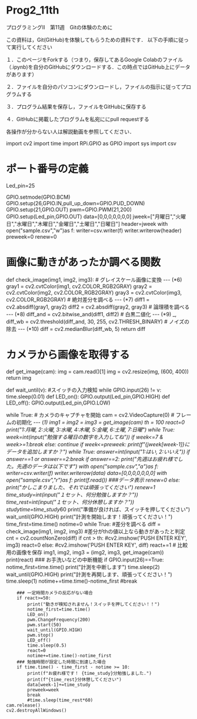 # Prog2_11th
プログラミングⅡ　第11週　Gitの体験のために

この資料は，Git(GitHub)を体験してもらうための資料です．
以下の手順に従って実行してください

１．このページをForkする（つまり，保存してあるGoogle Colabのファイル（.ipynb)を自分のGitHubにダウンロードする．この時点ではGitHub上にデータがあります）

２．ファイルを自分のパソコンにダウンロードし，ファイルの指示に従ってプログラムする

３．プログラム結果を保存し，ファイルをGitHubに保存する

４．GitHubに掲載したプログラムを私宛ににpull requestする

各操作が分からない人は解説動画を参照してください．


import cv2
import time
import RPi.GPIO as GPIO
import sys
import csv
# ポート番号の定義
Led_pin=25


GPIO.setmode(GPIO.BCM)
GPIO.setup(26,GPIO.IN,pull_up_down=GPIO.PUD_DOWN)
GPIO.setup(21,GPIO.OUT)
pwm=GPIO.PWM(21,200)
GPIO.setup(Led_pin,GPIO.OUT)
data=[0,0,0,0,0,0,0]
jweek=["月曜日","火曜日","水曜日","木曜日","金曜日","土曜日","日曜日"]
header=jweek
with open("sample.csv","w")as f:
    writer=csv.writer(f)
    writer.writerow(header)
preweek=0
renew=0
# 画像に動きがあったか調べる関数
def check_image(img1, img2, img3):
    # グレイスケール画像に変換 --- (*6)
    gray1 = cv2.cvtColor(img1, cv2.COLOR_RGB2GRAY)
    gray2 = cv2.cvtColor(img2, cv2.COLOR_RGB2GRAY)
    gray3 = cv2.cvtColor(img3, cv2.COLOR_RGB2GRAY)
    # 絶対差分を調べる --- (*7)
    diff1 = cv2.absdiff(gray1, gray2)
    diff2 = cv2.absdiff(gray2, gray3)
    # 論理積を調べる --- (*8)
    diff_and = cv2.bitwise_and(diff1, diff2)
    # 白黒二値化 --- (*9)
    _, diff_wb = cv2.threshold(diff_and, 30, 255, cv2.THRESH_BINARY)
    # ノイズの除去 --- (*10)
    diff = cv2.medianBlur(diff_wb, 5)
    return diff

# カメラから画像を取得する
def get_image(cam):
    img = cam.read()[1]
    img = cv2.resize(img, (600, 400))
    return img

def wait_until(v): #スイッチの入力検知
  while GPIO.input(26) != v:
    time.sleep(0.01)
def LED_on():
    GPIO.output(Led_pin,GPIO.HIGH)
def LED_off():
    GPIO.output(Led_pin,GPIO.LOW)
    
while True:
    # カメラのキャプチャを開始
    cam = cv2.VideoCapture(0)
    # フレームの初期化 --- (*1)
    img1 = img2 = img3 = get_image(cam)
    th = 100
    react=0
    print("1:月曜, 2:火曜, 3:水曜, 4:木曜, 5:金曜, 6:土曜, 7:日曜")
    while True:
        week=int(input("勉強する曜日の数字を入力してね"))
        if week<=7 & week>=1:break
        else: continue
    if week<=preweek:
        print(f"{jweek[week-1]}にデータを追加しますか？")
        while True:
            answer=int(input("1:はい, 2:いいえ"))
            if answer==1 or answer==2:break
        if answer==2:
            print("先週はお疲れ様でした。先週のデータは以下です")
            with open("sample.csv","a")as f:
                writer=csv.writer(f)
                writer.writerow(data)
            data=[0,0,0,0,0,0,0]
            with open("sample.csv","r")as f:
                print(f.read())
        ###データ表示
            renew=0
        else:
            print("かしこまりました、それでは頑張ってください")
            renew=1
    time_study=int(input("１セット、何分勉強しますか？"))
    time_rest=int(input("１セット、何分休憩しますか？"))
    studytime=time_study*60
    print("準備が良ければ、スイッチを押してください")
    wait_until(GPIO.HIGH)
    print("計測を開始します！頑張ってください！")
    time_first=time.time()
    notime=0
    while True:
    #差分を調べる
        diff = check_image(img1, img2, img3)
    #差分がthの値以上なら動きがあったと判定
        cnt = cv2.countNonZero(diff)
        if cnt > th:
            #cv2.imshow('PUSH ENTER KEY', img3)
            react=0
        else:
            #cv2.imshow('PUSH ENTER KEY', diff)
            react+=1
        # 比較用の画像を保存
        img1, img2, img3 = (img2, img3, get_image(cam))
        print(react)
        ### お手洗いなどの中断機能
        if GPIO.input(26)==True:
            notime_first=time.time()
            print("計測を中断します")
            time.sleep(2)
            wait_until(GPIO.HIGH)
            print("計測を再開します、頑張ってください！")
            time.sleep(1)
            notime+=time.time()-notime_first
            #break
            
        ### 一定時間カメラの反応がない場合
        if react>=50:
            print("動きが検知されません！スイッチを押してください！！")
            notime_first=time.time()
            LED_on()
            pwm.ChangeFrequency(200)
            pwm.start(50)
            wait_until(GPIO.HIGH)
            pwm.stop()
            LED_off()
            time.sleep(0.5)
            react=0
            notime+=time.time()-notime_first
        ### 勉強時間が設定した時間に到達した場合
        if time.time() - time_first - notime >= 10:
            print(f"お疲れ様です！ {time_study}分勉強しました.")
            print(f"{time_rest}分休憩してください")
            data[week-1]+=time_study
            preweek=week
            break
            #time.sleep(time_rest*60)
    cam.release()
    cv2.destroyAllWindows()



